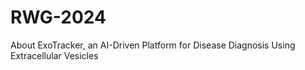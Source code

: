 # RWG-2024
About ExoTracker, an AI-Driven Platform for Disease Diagnosis 
Using Extracellular Vesicles
